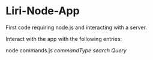 # Liri-Node-App

First code requiring node.js and interacting with a server.

Interact with the app with the following entries:

node commands.js *commandType* *search Query*